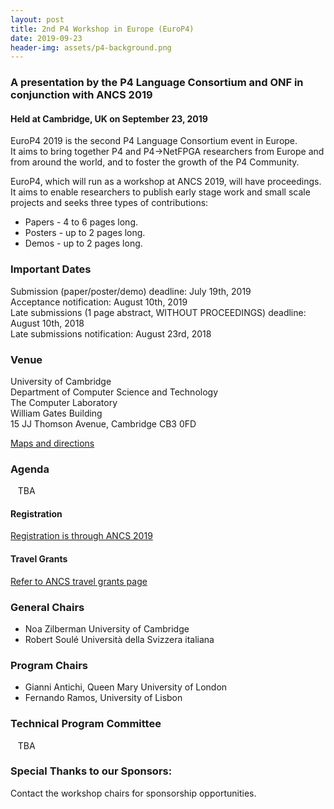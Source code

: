 ```yaml
---
layout: post
title: 2nd P4 Workshop in Europe (EuroP4)
date: 2019-09-23
header-img: assets/p4-background.png
---
```


### A presentation by the P4 Language Consortium and ONF in conjunction with ANCS 2019 
    
#### Held at Cambridge, UK on September 23, 2019

EuroP4 2019 is the second P4 Language Consortium event in Europe.  
It aims to bring together P4 and P4->NetFPGA researchers from Europe and from around the world, and to foster the growth of the P4 Community.

EuroP4, which will run as a workshop at ANCS 2019, will have proceedings. It aims to enable researchers to publish early stage work and small scale projects and seeks three types of contributions:
* Papers  - 4 to 6 pages long.
* Posters - up to 2 pages long.
* Demos  - up to 2 pages long.


### Important Dates
Submission (paper/poster/demo) deadline: July 19th, 2019  
Acceptance notification: August 10th, 2019  
Late submissions (1 page abstract, WITHOUT PROCEEDINGS) deadline: August 10th, 2018  
Late submissions notification: August 23rd, 2018  


### Venue

University of Cambridge  
Department of Computer Science and Technology  
The Computer Laboratory  
William Gates Building  
15 JJ Thomson Avenue, Cambridge CB3 0FD

[Maps and directions](https://www.cl.cam.ac.uk/maps/)


### Agenda

&nbsp;&nbsp;&nbsp;TBA

#### Registration
[Registration is through ANCS 2019](http://www.ancsconf.org/) 

#### Travel Grants
[Refer to ANCS travel grants page](http://www.ancsconf.org/)


### General Chairs
* Noa Zilberman University of Cambridge
* Robert Soulé Università della Svizzera italiana

### Program Chairs
* Gianni Antichi, Queen Mary University of London
* Fernando Ramos, University of Lisbon

### Technical Program Committee

&nbsp;&nbsp;&nbsp;TBA

### Special Thanks to our Sponsors:


Contact the workshop chairs for sponsorship opportunities. 


